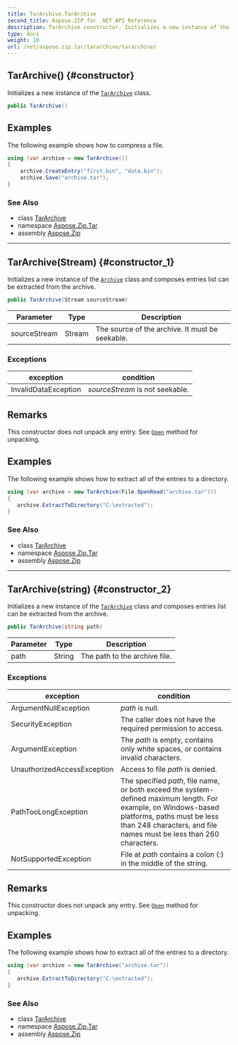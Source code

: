 ```yaml
---
title: TarArchive.TarArchive
second_title: Aspose.ZIP for .NET API Reference
description: TarArchive constructor. Initializes a new instance of the TarArchive class
type: docs
weight: 10
url: /net/aspose.zip.tar/tararchive/tararchive/
---
```

## TarArchive() {#constructor}

Initializes a new instance of the [`TarArchive`](../) class.

```csharp
public TarArchive()
```

## Examples

The following example shows how to compress a file.

```csharp
using (var archive = new TarArchive())
{
    archive.CreateEntry("first.bin", "data.bin");
    archive.Save("archive.tar");
}
```

### See Also

* class [TarArchive](../)
* namespace [Aspose.Zip.Tar](../../tararchive/)
* assembly [Aspose.Zip](../../../)

---

## TarArchive(Stream) {#constructor_1}

Initializes a new instance of the [`Archive`](../../../aspose.zip/archive/) class and composes entries list can be extracted from the archive.

```csharp
public TarArchive(Stream sourceStream)
```

| Parameter | Type | Description |
| --- | --- | --- |
| sourceStream | Stream | The source of the archive. It must be seekable. |

### Exceptions

| exception | condition |
| --- | --- |
| InvalidDataException | *sourceStream* is not seekable. |

## Remarks

This constructor does not unpack any entry. See [`Open`](../../tarentry/open/) method for unpacking.

## Examples

The following example shows how to extract all of the entries to a directory.

```csharp
using (var archive = new TarArchive(File.OpenRead("archive.tar")))
{ 
   archive.ExtractToDirectory("C:\extracted");
}
```

### See Also

* class [TarArchive](../)
* namespace [Aspose.Zip.Tar](../../tararchive/)
* assembly [Aspose.Zip](../../../)

---

## TarArchive(string) {#constructor_2}

Initializes a new instance of the [`TarArchive`](../) class and composes entries list can be extracted from the archive.

```csharp
public TarArchive(string path)
```

| Parameter | Type | Description |
| --- | --- | --- |
| path | String | The path to the archive file. |

### Exceptions

| exception | condition |
| --- | --- |
| ArgumentNullException | *path* is null. |
| SecurityException | The caller does not have the required permission to access. |
| ArgumentException | The *path* is empty, contains only white spaces, or contains invalid characters. |
| UnauthorizedAccessException | Access to file *path* is denied. |
| PathTooLongException | The specified *path*, file name, or both exceed the system-defined maximum length. For example, on Windows-based platforms, paths must be less than 248 characters, and file names must be less than 260 characters. |
| NotSupportedException | File at *path* contains a colon (:) in the middle of the string. |

## Remarks

This constructor does not unpack any entry. See [`Open`](../../tarentry/open/) method for unpacking.

## Examples

The following example shows how to extract all of the entries to a directory.

```csharp
using (var archive = new TarArchive("archive.tar")) 
{ 
   archive.ExtractToDirectory("C:\extracted");
}
```

### See Also

* class [TarArchive](../)
* namespace [Aspose.Zip.Tar](../../tararchive/)
* assembly [Aspose.Zip](../../../)


